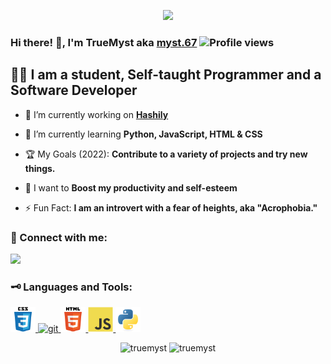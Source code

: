 <p align = "center">
<img src = "http://imgs.xkcd.com/comics/fixing_problems.png" style = "border-radius: 50;" />
</p>

### Hi there! 👋, I'm TrueMyst aka [**myst.67**](https://github.com/TrueMyst/) ![Profile views](https://gpvc.arturio.dev/[TrueMyst])


## 🤦‍♂️ I am a student, Self-taught Programmer and a Software Developer


- 🔭 I’m currently working on [**Hashily**](https://github.com/TrueMyst/hashily)

- 🌱 I’m currently learning **Python, JavaScript, HTML & CSS**

- 🏆 My Goals (2022): **Contribute to a variety of projects and try new things.**

- 🎈 I want to **Boost my productivity and self-esteem**

- ⚡ Fun Fact: **I am an introvert with a fear of heights, aka "Acrophobia."**




<h3 align="left">💜 Connect with me:</h3>

[![](https://discord.c99.nl/widget/theme-4/716564765303898152.png)](https://discord.gg/rFFkSteCUb)

<p align="left">
</p>

<h3 align="left">🗝 Languages and Tools:</h3>
<p align="left"> <a href="https://www.w3schools.com/css/" target="_blank" rel="noreferrer"> <img src="https://raw.githubusercontent.com/devicons/devicon/master/icons/css3/css3-original-wordmark.svg" alt="css3" width="40" height="40"/> </a> <a href="https://git-scm.com/" target="_blank" rel="noreferrer"> <img src="https://www.vectorlogo.zone/logos/git-scm/git-scm-icon.svg" alt="git" width="40" height="40"/> </a> <a href="https://www.w3.org/html/" target="_blank" rel="noreferrer"> <img src="https://raw.githubusercontent.com/devicons/devicon/master/icons/html5/html5-original-wordmark.svg" alt="html5" width="40" height="40"/> </a> <a href="https://developer.mozilla.org/en-US/docs/Web/JavaScript" target="_blank" rel="noreferrer"> <img src="https://raw.githubusercontent.com/devicons/devicon/master/icons/javascript/javascript-original.svg" alt="javascript" width="40" height="40"/> </a> <a href="https://www.python.org" target="_blank" rel="noreferrer"> <img src="https://raw.githubusercontent.com/devicons/devicon/master/icons/python/python-original.svg" alt="python" width="40" height="40"/> </a> </p>


<p align = "center">
<img src="https://github-readme-stats.vercel.app/api/top-langs?username=truemyst&show_icons=true&locale=en&layout=compact&theme=tokyonight&border_radius=15" alt="truemyst"/>
  
<img src="https://github-readme-stats.vercel.app/api?username=TrueMyst&show_icons=true&theme=tokyonight&border_radius=15" alt="truemyst"/>
</p>
